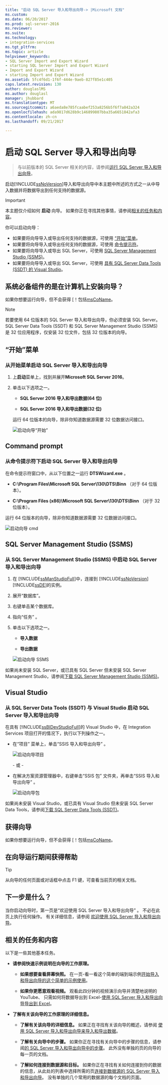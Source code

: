 ```yaml
---
title: "启动 SQL Server 导入和导出向导-> |Microsoft 文档"
ms.custom: 
ms.date: 06/20/2017
ms.prod: sql-server-2016
ms.reviewer: 
ms.suite: 
ms.technology:
- integration-services
ms.tgt_pltfrm: 
ms.topic: article
helpviewer_keywords:
- SQL Server Import and Export Wizard
- starting SQL Server Import and Export Wizard
- Import and Export Wizard
- starting Import and Export Wizard
ms.assetid: 5fc4f6d1-1f6f-444e-9aeb-827f85e1c405
caps.latest.revision: 130
author: douglaslMS
ms.author: douglasl
manager: jhubbard
ms.translationtype: MT
ms.sourcegitcommit: a6aeda8e785fcaabef253a8256b5f6f7a842a324
ms.openlocfilehash: ada9817d628b9c146899807bba35a6651842afa3
ms.contentlocale: zh-cn
ms.lasthandoff: 09/21/2017

---
```

# <a name="start-the-sql-server-import-and-export-wizard"></a>启动 SQL Server 导入和导出向导

 > 与以前版本的 SQL Server 相关的内容，请参阅[运行 SQL Server 导入和导出向导](https://msdn.microsoft.com/en-US/library/ms140052(SQL.120).aspx)。

启动[!INCLUDE[ssNoVersion](../../includes/ssnoversion-md.md)]导入和导出向导中本主题中所述的方式之一从中导入数据并将数据导出到任何支持的数据源。

> [!IMPORTANT]
> 本主题仅介绍如何 **启动** 向导。 如果你正在寻找其他事情，请参阅[相关的任务和内容](#related)。

你可以启动向导：
-   如果要将向导导入或导出任何支持的数据源，可使用 [“开始”菜单](#startStart)。
-   如果要将向导导入或导出任何支持的数据源，可使用 [命令提示符](#startCmd)。 
-   如果要将向导导入或导出 SQL Server，可使用 [SQL Server Management Studio (SSMS)](#startSSMS)。
-   如果要将向导导入或导出 SQL Server，可使用 [具有 SQL Server Data Tools (SSDT) 的 Visual Studio](#startVS)。

## <a name="prerequisite---is-the-wizard-installed-on-your-computer"></a>系统必备组件的是在计算机上安装向导？
如果你想要运行向导，但不会获得 [！包括[msCoName](/sql-docs/docs/ssdt/download-sql-server-data-tools-ssdt)。

> [!NOTE]
> 若要使用 64 位版本的 SQL Server 导入和导出向导，你必须安装 SQL Server。 SQL Server Data Tools (SSDT) 和 SQL Server Management Studio (SSMS) 是 32 位应用程序，仅安装 32 位文件，包括 32 位版本的向导。

## <a name="startStart"></a> “开始”菜单  
### <a name="start-the-sql-server-import-and-export-wizard-from-the-start-menu"></a>从开始菜单启动 SQL Server 导入和导出向导
1.  上**启动**菜单上，找到并展开**Microsoft SQL Server 2016**。
3.  单击以下选项之一。
  
    -   **SQL Server 2016 导入和导出数据(64 位)**
          
    -   **SQL Server 2016 导入和导出数据(32 位)**  
  
    运行 64 位版本的向导，除非你知道数据源需要 32 位数据访问接口。
 
    ![启动向导“开始”](../../integration-services/import-export-data/media/start-wizard-start.jpg)
  
## <a name="startCmd"></a> Command prompt
### <a name="start-the-sql-server-import-and-export-wizard-from-the-command-prompt"></a>从命令提示符下启动 SQL Server 导入和导出向导  
在命令提示符窗口中，从以下位置之一运行 **DTSWizard.exe** 。  
  
-   **C:\Program Files\Microsoft SQL Server\130\DTS\Binn** （对于 64 位版本）。  
  
-   **C:\Program Files (x86)\Microsoft SQL Server\130\DTS\Binn** （对于 32 位版本）。  
  
运行 64 位版本的向导，除非你知道数据源需要 32 位数据访问接口。

![启动向导 cmd](../../integration-services/import-export-data/media/start-wizard-cmd.jpg)  
  
## <a name="startSSMS"></a> SQL Server Management Studio (SSMS)
### <a name="start-the-sql-server-import-and-export-wizard-from-sql-server-management-studio-ssms"></a>从 SQL Server Management Studio (SSMS) 中启动 SQL Server 导入和导出向导    
1.  在 [!INCLUDE[ssManStudioFull](../../includes/ssmanstudiofull-md.md)]中，连接到 [!INCLUDE[ssNoVersion](../../includes/ssnoversion-md.md)] [!INCLUDE[ssDE](../../includes/ssde-md.md)]的实例。
    
2.  展开“数据库”。
3.  右键单击某个数据库。
4.  指向“任务” 。
5.  单击以下选项之一。
  
    -   **导入数据**
      
    -   **导出数据**  

    ![启动向导 SSMS](../../integration-services/import-export-data/media/start-wizard-ssms.jpg) 

如果尚未安装 SQL Server，或已具有 SQL Server 但未安装 SQL Server Management Studio，请参阅[下载 SQL Server Management Studio (SSMS)](/sql-docs/docs/ssms/download-sql-server-management-studio-ssms)。
  
## <a name="startVS"></a>Visual Studio
### <a name="start-the-sql-server-import-and-export-wizard-from-visual-studio-with-sql-server-data-tools-ssdt"></a>从 SQL Server Data Tools (SSDT) 与 Visual Studio 启动 SQL Server 导入和导出向导 
 在具有 [!INCLUDE[ssBIDevStudioFull](../../includes/ssbidevstudiofull-md.md)]的 Visual Studio 中，在 Integration Services 项目打开的情况下，执行以下列操作之一。 
  
-   在“项目”  菜单上，单击“SSIS 导入和导出向导” 。 

    ![启动向导项目](../../integration-services/import-export-data/media/start-wizard-project.jpg) 
    
    \- 或 -
    
-   在解决方案资源管理器中，右键单击“SSIS 包”  文件夹，再单击“SSIS 导入和导出向导” 。

    ![启动向导包](../../integration-services/import-export-data/media/start-wizard-packages.jpg)

如果尚未安装 Visual Studio，或已具有 Visual Studio 但未安装 SQL Server Data Tools，请参阅[下载 SQL Server Data Tools (SSDT)](/sql-docs/docs/ssdt/download-sql-server-data-tools-ssdt)。

## <a name="get-the-wizard"></a>获得向导
如果你想要运行向导，但不会获得 [！包括[msCoName](/sql-docs/docs/ssdt/download-sql-server-data-tools-ssdt)。

## <a name="get-help-while-the-wizard-is-running"></a>在向导运行期间获得帮助
> [!TIP]
> 从向导的任何页面或对话框中点击 F1 键，可查看当前页的相关文档。   

 ## <a name="whats-next"></a>下一步是什么？  
 当你启动向导时，第一页是“欢迎使用 SQL Server 导入和导出向导” 。 不必在此页上执行任何操作。 有关详细信息，请参阅 [欢迎使用 SQL Server 导入和导出向导](../../integration-services/import-export-data/welcome-to-sql-server-import-and-export-wizard.md)。  
  
## <a name="related"></a>相关的任务和内容  
 以下是一些其他基本任务。
-   **请参阅快速示例说明在向导的工作原理。**

    -   **如果想要查看屏幕快照。** 在一页-看一看这个简单的端到端示例[开始导入和导出向导的这个简单的示例使用](../../integration-services/import-export-data/get-started-with-this-simple-example-of-the-import-and-export-wizard.md)。

    -   **如果你更愿意观看视频。** 观看此四分钟的视频演示向导并清楚地说明的 YouTube、 只需如何将数据导出到 Excel-[使用 SQL Server 导入和导出向导导出到 Excel](https://go.microsoft.com/fwlink/?linkid=829049)。

-   **了解有关该向导的工作原理的详细信息。**

    -   **了解有关该向导的详细信息。** 如果正在寻找有关该向导的概述，请参阅 [使用 SQL Server 导入和导出向导来导入和导出数据](../../integration-services/import-export-data/import-and-export-data-with-the-sql-server-import-and-export-wizard.md)。

    -   **了解有关向导中的步骤。** 如果你正在寻找有关向导中的步骤的信息，请参阅[的 SQL Server 导入和导出向导中的步骤](../../integration-services/import-export-data/steps-in-the-sql-server-import-and-export-wizard.md)。 此外没有单独的页的向导的每一页的文档。

    -   **了解如何连接到数据源和目标。** 如果你正在寻找有关如何连接到你的数据的信息，从此处的列表中选择所需的页[连接到数据源的 SQL Server 导入和导出向导](../../integration-services/import-export-data/connect-to-data-sources-with-the-sql-server-import-and-export-wizard.md)。 没有单独的几个常用的数据源的每个文档的页面。



